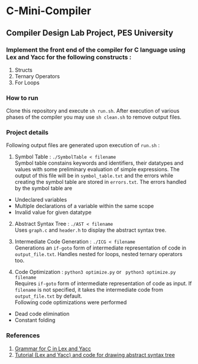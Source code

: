 # C-Mini-Compiler
## Compiler Design Lab Project, PES University
### Implement the front end of the compiler for C language using Lex and Yacc for the following constructs :
1. Structs
2. Ternary Operators
3. For Loops


### How to run
Clone this repository and execute `sh run.sh`. After execution of various phases of the compiler you may use ```sh clean.sh``` to remove output files.

### Project details

Following output files are generated upon execution of ```run.sh``` :

1. Symbol Table : ```./SymbolTable < filename``` <br>
Symbol table constains keywords and identifiers, their datatypes and values with some preliminary evaluation of simple expressions. The output of this file will be in ```symbol_table.txt``` and the errors while creating the symbol table are stored in ```errors.txt```.
The errors handled by the symbol table are
- Undeclared variables
- Multiple declarations of a variable within the same scope
- Invalid value for given datatype

2. Abstract Syntax Tree : ```./AST < filename``` <br>
Uses ```graph.c``` and ```header.h``` to display the abstract syntax tree.

3. Intermediate Code Generation : ```./ICG < filename``` <br>
Generations an ```if-goto``` form of intermediate representation of code in ```output_file.txt```. Handles nested for loops, nested ternary operators too.

4. Code Optimization : ```python3 optimize.py``` or ``` python3 optimize.py filename``` <br>
Requires ```if-goto``` form of intermediate representation of code as input. If ```filename``` is not specified, it takes the intermediate code from ```output_file.txt``` by default. <br>
Following code optimizations were performed
- Dead code elimination
- Constant folding

### References
1. [Grammar for C in Lex and Yacc](https://www.lysator.liu.se/c/ANSI-C-grammar-y.html)
2. [Tutorial (Lex and Yacc) and code for drawing abstract syntax tree](http://epaperpress.com/lexandyacc/download/LexAndYaccTutorial.pdf)
